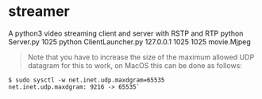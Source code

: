 # streamer
A python3 video streaming client and server with RSTP and RTP
python Server.py 1025
python ClientLauncher.py 127.0.0.1 1025 1025 movie.Mjpeg

> Note that you have to increase the size of the maximum allowed UDP datagram for this to work, on MacOS this can be done as follows: 

```
$ sudo sysctl -w net.inet.udp.maxdgram=65535
net.inet.udp.maxdgram: 9216 -> 65535`
```
